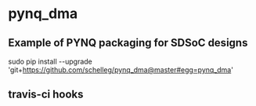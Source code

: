 # pynq_dma

## Example of PYNQ packaging for SDSoC designs

sudo pip install --upgrade 'git+https://github.com/schelleg/pynq_dma@master#egg=pynq_dma'

## travis-ci hooks
